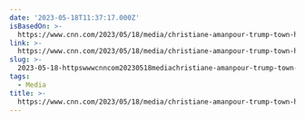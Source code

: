 ```yaml
---
date: '2023-05-18T11:37:17.000Z'
isBasedOn: >-
  https://www.cnn.com/2023/05/18/media/christiane-amanpour-trump-town-hall-reliable-sources/index.html
link: >-
  https://www.cnn.com/2023/05/18/media/christiane-amanpour-trump-town-hall-reliable-sources/index.html
slug: >-
  2023-05-18-httpswwwcnncom20230518mediachristiane-amanpour-trump-town-hall-reliable-sourcesindexhtml
tags:
  - Media
title: >-
  https://www.cnn.com/2023/05/18/media/christiane-amanpour-trump-town-hall-reliable-sources/index.html
---
```


